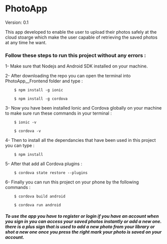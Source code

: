 # PhotoApp
Version: 0.1

This app developed to enable the user to upload their photos safely at the cloud stoarge which make the user capable of retrieving the saved photos at any time he want.

### Follow these steps to run this project without any errors :

1- Make sure that Nodejs and Android SDK installed on your machine.

2- After downloading the repo you can open the terminal into PhotoApp__Frontend folder and type : 

        $ npm install -g ionic
        
        $ npm install -g cordova
3- Now you have been installed Ionic and Cordova globally on your machine to make sure run these commands in your terminal :

        $ ionic -v
        
        $ cordova -v
4- Then to install all the dependancies that have been used in this project you can type :

        $ npm install
5- After that add all Cordova plugins :  

        $ cordova state restore --plugins
6- Finally you can run this project on your phone by the following commands :

        $ cordova build android
        
        $ cordova run android

##### To use the app you have to register or login if you have an account when you sign in you can access your saved photos instantly or add a new one. there is a plus sign that is used to add a new photo from your library or shot a new one once you press the right mark your photo is saved on your account.
